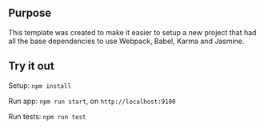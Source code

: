 ## Purpose

This template was created to make it easier to setup a new project that had all the base dependencies to use
Webpack, Babel, Karma and Jasmine.

## Try it out

Setup: `npm install`

Run app: `npm run start`, on `http://localhost:9100`

Run tests: `npm run test`
